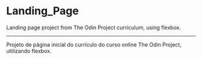 # Landing_Page

Landing page project from The Odin Project curriculum, using flexbox.

------------------------------------

Projeto de página inicial do currículo do curso online The Odin Project, utilizando flexbox.